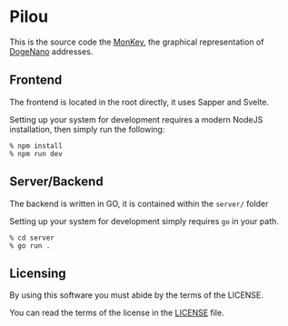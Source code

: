 # Pilou

This is the source code the [MonKey](https://monkey.banano.cc/), the graphical representation of [DogeNano](https://dogenano.io) addresses.

## Frontend

The frontend is located in the root directly, it uses Sapper and Svelte.

Setting up your system for development requires a modern NodeJS installation, then simply run the following:

```
% npm install
% npm run dev
```

## Server/Backend

The backend is written in GO, it is contained within the `server/` folder

Setting up your system for development simply requires `go` in your path.

```
% cd server
% go run .
```

## Licensing

By using this software you must abide by the terms of the LICENSE.

You can read the terms of the license in the [LICENSE](https://github.com/appditto/monKey/blob/master/LICENSE) file.

